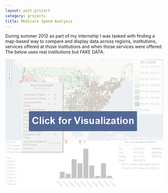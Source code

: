 ```yaml
---
layout: post_project 
category: projects
title: Medicare Spend Analysis 
---
```

During summer 2012 as part of my internship I was tasked with finding a map-based way to compare and display data across regions, institutions, services offered at those institutions and when those services were offered. The below uses real institutions but FAKE DATA.

[![Click here for Visualization. Not accessible-enabled.][vis]][map]

[vis]: /projects/img/mapPreview.png
[map]: /projects/files/map/
